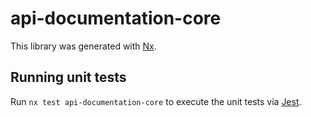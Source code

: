 # api-documentation-core

This library was generated with [Nx](https://nx.dev).

## Running unit tests

Run `nx test api-documentation-core` to execute the unit tests via [Jest](https://jestjs.io).
